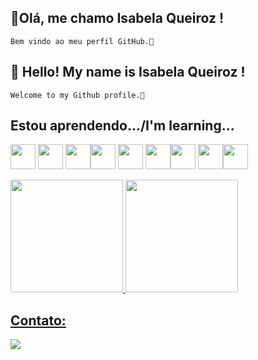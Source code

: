 ## 👋Olá, me chamo Isabela Queiroz ! 
    Bem vindo ao meu perfil GitHub.👋

## 👋 Hello! My name is Isabela Queiroz !
    Welcome to my Github profile.👋


<!Here are some ideas to get you started:

- 🔭 I’m currently working on ...
- 🌱 I’m currently learning ...
- 👯 I’m looking to collaborate on ...
- 🤔 I’m looking for help with ...
- 💬 Ask me about ...
- 📫 How to reach me: ...
- 😄 Pronouns: ...
- ⚡ Fun fact: ...
-->

## Estou aprendendo.../I'm learning...

<img src="https://cdn.jsdelivr.net/gh/devicons/devicon/icons/css3/css3-original-wordmark.svg" width="40" height="40"/> <img src="https://cdn.jsdelivr.net/gh/devicons/devicon/icons/github/github-original.svg" width="40" height="40"/> 
<img src="https://cdn.jsdelivr.net/gh/devicons/devicon/icons/html5/html5-original-wordmark.svg" width="40" height="40"/><img src="https://cdn.jsdelivr.net/gh/devicons/devicon/icons/intellij/intellij-original.svg" width="40" height="40" /> <img src="https://cdn.jsdelivr.net/gh/devicons/devicon/icons/java/java-original.svg" width="40" height="40"/>
<img src="https://cdn.jsdelivr.net/gh/devicons/devicon/icons/javascript/javascript-original.svg" width="40" height="40"/><img src="https://cdn.jsdelivr.net/gh/devicons/devicon/icons/jupyter/jupyter-original-wordmark.svg" width="40" height="40" /> <img src="https://cdn.jsdelivr.net/gh/devicons/devicon/icons/mysql/mysql-original-wordmark.svg" width="40" height="40" /><img src="https://cdn.jsdelivr.net/gh/devicons/devicon/icons/python/python-original.svg" width="40" height="40"/>




<div>
<a href="https://github.com/IsabelaQM">
<img height="180em" src="https://github-readme-stats.vercel.app/api/top-langs/?username=IsabelaQM&layout=compact&langs_count=7&theme=dracula"/>
<img height="180em" src="https://github-readme-stats.vercel.app/api?username=IsabelaQM&show_icons=true&theme=dracula&include_all_commits=true&count_private=true"/>
</div>

## Contato:

<div>
<a href="https://www.linkedin.com/in/isabela-queiroz-marinho-625784140/" target="_blank"><img src="https://img.shields.io/badge/-LinkedIn-%230077B5?style=for-the-badge&logo=linkedin&logoColor=white" target="_blank"></a>   
</div>
